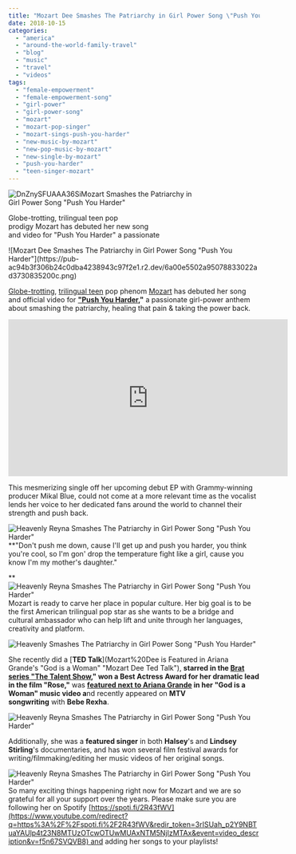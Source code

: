 ```yaml
---
title: "Mozart Dee Smashes The Patriarchy in Girl Power Song \"Push You Harder\""
date: 2018-10-15
categories: 
  - "america"
  - "around-the-world-family-travel"
  - "blog"
  - "music"
  - "travel"
  - "videos"
tags: 
  - "female-empowerment"
  - "female-empowerment-song"
  - "girl-power"
  - "girl-power-song"
  - "mozart"
  - "mozart-pop-singer"
  - "mozart-sings-push-you-harder"
  - "new-music-by-mozart"
  - "new-pop-music-by-mozart"
  - "new-single-by-mozart"
  - "push-you-harder"
  - "teen-singer-mozart"
---
```


![DnZnySFUAAA36Si](https://pub-ac94b3f306b24c0dba4238943c97f2e1.r2.dev/6a00e5502a95078833022ad398b444200d.jpg)Mozart Smashes the Patriarchy in  
Girl Power Song "Push You Harder"  
  
  
Globe-trotting, trilingual teen pop  
prodigy Mozart has debuted her new song  
and video for "Push You Harder" a passionate  
  
  
  
  
  

<!--more--> ![Mozart Dee Smashes The Patriarchy in Girl Power Song "Push You Harder"](https://pub-ac94b3f306b24c0dba4238943c97f2e1.r2.dev/6a00e5502a95078833022ad3730835200c.png)  
  
[Globe-trotting](https://pub-ac94b3f306b24c0dba4238943c97f2e1.r2.dev/2017/06/mozartignitetour-in-europe-mozart-dees-keynote-speech.html "Mozart Dee global nomad singer"), [trilingual teen](https://pub-ac94b3f306b24c0dba4238943c97f2e1.r2.dev/2013/12/trilingual-mozart-travel-kid-expert-speaks-at-gec-about-world-education.html "Mozart Dee trilingual teen speaker & singer") pop phenom [Mozart](https://pub-ac94b3f306b24c0dba4238943c97f2e1.r2.dev/2016/03/mozart-sings-her-original-song-dear-heart-official-music-video.html "Pop singer Mozart ") has debuted her song and official video for **["Push You Harder](https://www.youtube.com/watch?v=f5n67SVQVB8 "\"Push You Harder\" by Mozart "),"** a passionate girl-power anthem about smashing the patriarchy, healing that pain & taking the power back.  
  

<iframe allow="autoplay; encrypted-media" allowfullscreen frameborder="0" height="315" src="https://www.youtube.com/embed/f5n67SVQVB8" width="560"></iframe>

  
  
This mesmerizing single off her upcoming debut EP with Grammy-winning producer Mikal Blue, could not come at a more relevant time as the vocalist lends her voice to her dedicated fans around the world to channel their strength and push back.  
  
![Heavenly Reyna  Smashes The Patriarchy in Girl Power Song "Push You Harder"](https://pub-ac94b3f306b24c0dba4238943c97f2e1.r2.dev/6a00e5502a95078833022ad3992362200d.png)  
**"Don't push me down, cause I'll get up and push you harder, you think you're cool, so I'm gon' drop the temperature fight like a girl, cause you know I'm my mother's daughter."  
  
[](https://pub-ac94b3f306b24c0dba4238943c97f2e1.r2.dev/6a00e5502a95078833022ad373088e200c.png)**![Heavenly Reyna  Smashes The Patriarchy in Girl Power Song "Push You Harder"](https://pub-ac94b3f306b24c0dba4238943c97f2e1.r2.dev/6a00e5502a95078833022ad3730883200c.png)  
Mozart is ready to carve her place in popular culture. Her big goal is to be the first American trilingual pop star as she wants to be a bridge and cultural ambassador who can help lift and unite through her languages, creativity and platform.   
  
![Heavenly  Smashes The Patriarchy in Girl Power Song "Push You Harder"](https://pub-ac94b3f306b24c0dba4238943c97f2e1.r2.dev/6a00e5502a95078833022ad399237a200d.png)  
  
She recently did a [**TED Talk**](Mozart%20Dee is Featured in Ariana Grande's "God is a Woman" "Mozart Dee Ted Talk"), **starred in the [Brat series "The Talent Show](https://www.youtube.com/watch?v=idxTpT0vg3c "Mozart Dee stars in Brat Series \"The Talent Show\"")," won a Best Actress Award for her dramatic lead in the film "Rose,"** was **[featured next to Ariana Grande](https://pub-ac94b3f306b24c0dba4238943c97f2e1.r2.dev/2018/07/mozart-dee-is-featured-in-ariana-grandes-god-is-a-woman-music-video.html "Mozart Dee is Featured in Ariana Grande's \"God is a Woman\"") in her "God is a Woman" music video a**nd recently appeared on **MTV songwriting** with **Bebe Rexha**.  
  
![Heavenly Reyna  Smashes The Patriarchy in Girl Power Song "Push You Harder"](https://pub-ac94b3f306b24c0dba4238943c97f2e1.r2.dev/6a00e5502a95078833022ad373088e200c.png)  
  
Additionally, she was a **featured singer** in both **Halsey**'s and **Lindsey Stirling**'s documentaries, and has won several film festival awards for writing/filmmaking/editing her music videos of her original songs.  
  
![Heavenly Reyna  Smashes The Patriarchy in Girl Power Song "Push You Harder"](https://pub-ac94b3f306b24c0dba4238943c97f2e1.r2.dev/6a00e5502a95078833022ad3b8c1e0200b.png)  
So many exciting things happening right now for Mozart and we are so grateful for all your support over the years. Please make sure you are following her on Spotify [https://spoti.fi/2R43fWV](https://www.youtube.com/redirect?q=https%3A%2F%2Fspoti.fi%2F2R43fWV&redir_token=3rISUah_p2Y9NBTuaYAUlp4t23N8MTUzOTcwOTUwMUAxNTM5NjIzMTAx&event=video_description&v=f5n67SVQVB8) and adding her songs to your playlists!
